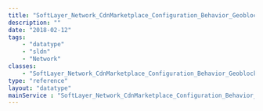 ```yaml
---
title: "SoftLayer_Network_CdnMarketplace_Configuration_Behavior_Geoblocking"
description: ""
date: "2018-02-12"
tags:
    - "datatype"
    - "sldn"
    - "Network"
classes:
    - "SoftLayer_Network_CdnMarketplace_Configuration_Behavior_Geoblocking"
type: "reference"
layout: "datatype"
mainService : "SoftLayer_Network_CdnMarketplace_Configuration_Behavior_Geoblocking"
---
```

